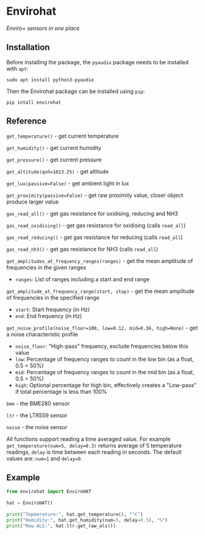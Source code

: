# Envirohat

*Enviro+ sensors in one place*

## Installation

Before installing the package, the `pyaudio` package needs to be installed with `apt`:
```
sudo apt install python3-pyaudio
```

Then the Envirohat package can be installed using `pip`:
```
pip intall envirohat
```

## Reference

`get_temperature()` - get current temperature

`get_humidity()` - get current humidity

`get_pressure()` - get current pressure

`get_altitude(qnh=1013.25)` - get altitude

`get_lux(passive=False)` - get ambient light in lux

`get_proximity(passive=False)` - get raw proximity value, closer object produce larger value

`gas_read_all()` - get gas resistance for oxidising, reducing and NH3

`gas_read_oxidising()` - get gas resistance for oxidising (calls `read_all`)

`gas_read_reducing()` - get gas resistance for reducing (calls `read_all`)

`gas_read_nh3()` - get gas resistance for NH3 (calls `read_all`)

`get_amplitudes_at_frequency_ranges(ranges)` - get the mean amplitude of frequencies in the given ranges
 - `ranges`: List of ranges including a start and end range

`get_amplitude_at_frequency_range(start, stop)` - get the mean amplitude of frequencies in the specified range
 - `start`: Start frequency (in Hz)
 - `end`: End frequency (in Hz)

`get_noise_profile(noise_floor=100,
                          low=0.12,
                          mid=0.36,
                          high=None)` - get a noise characteristic profile
 - `noise_floor`: "High-pass" frequency, exclude frequencies below this value
 - `low`: Percentage of frequency ranges to count in the low bin (as a float, 0.5 = 50%)
 - `mid`: Percentage of frequency ranges to count in the mid bin (as a float, 0.5 = 50%)
 - `high`: Optional percentage for high bin, effectively creates a "Low-pass" if total percentage is less than 100%

`bme` - the BME280 sensor

`ltr` - the LTR559 sensor

`noise` - the noise sensor

All functions support reading a time averaged value. For example
`get_temperature(num=5, delay=0.3)` returns average of 5 temperature readings, `delay` is time between each reading in seconds.
The default values are: `num=1` and `delay=0`.

## Example

``` Python
from envirohat import EnviroHAT
    
hat = EnviroHAT()
    
print("Tepmerature:", hat.get_temperature(), "°C")
print("Humidity:", hat.get_humidity(num=5, delay=0.3), "%")
print("Raw ALS:", hat.ltr.get_raw_als())
```
